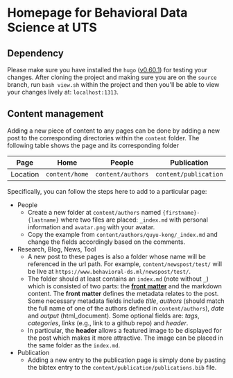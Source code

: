 # Homepage for Behavioral Data Science at UTS

## Dependency
Please make sure you have installed the `hugo` ([v0.60.1](https://github.com/gohugoio/hugo/releases/tag/v0.60.1)) for testing your changes. After cloning the project and making sure you are on the `source` branch, run `bash view.sh` within the project and then you'll be able to view your changes lively at: `localhost:1313`.

## Content management
Adding a new piece of content to any pages can be done by adding a new post to the corresponding directories within the `content` folder. The following table shows the page and its corresponding folder

|   Page   | Home           |       People      |      Publication      |          Research         | Blog               | News               | Tool                   |
|:--------:|----------------|:-----------------:|:---------------------:|:-------------------------:|--------------------|--------------------|------------------------|
| Location | `content/home` | `content/authors` | `content/publication` | `content/researchproject` | `content/blogpost` | `content/newspost` | `content/softwaretool` |

Specifically, you can follow the steps here to add to a particular page:
 - People
   - Create a new folder at `content/authors` named `{firstname}-{lastname}` where two files are placed: `_index.md` with personal information and `avatar.png` with your avatar.
   - Copy the example from `content/authors/quyu-kong/_index.md` and change the fields accordingly based on the comments.
 - Research, Blog, News, Tool
   - A new post to these pages is also a folder whose name will be referenced in the url path. For example, `content/newspost/test/` will be live at `https://www.behavioral-ds.ml/newspost/test/`.
   - The folder should at least contains an `index.md` (note without `_`) which is consisted of two parts: the [**front matter**](https://gohugo.io/content-management/front-matter/) and the markdown content. The **front matter** defines the metadata relates to the post. Some necessary metadata fields include *title*, *authors* (should match the full name of one of the authors defined in `content/authors`), *date* and *output* (html_document). Some optional fields are: *tags*, *categories*, *links* (e.g., link to a github repo) and *header*.
   - In particular,  the **header** allows a featured image to be displayed for the post which makes it more attractive. The image can be placed in the same folder as the `index.md`.
- Publication
   - Adding a new entry to the publication page is simply done by pasting the bibtex entry to the `content/publication/publications.bib` file.
